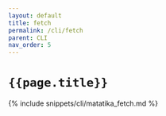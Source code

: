 ```yaml
---
layout: default
title: fetch
permalink: /cli/fetch
parent: CLI
nav_order: 5
---
```


# `{{page.title}}`

{% include snippets/cli/matatika_fetch.md %}
